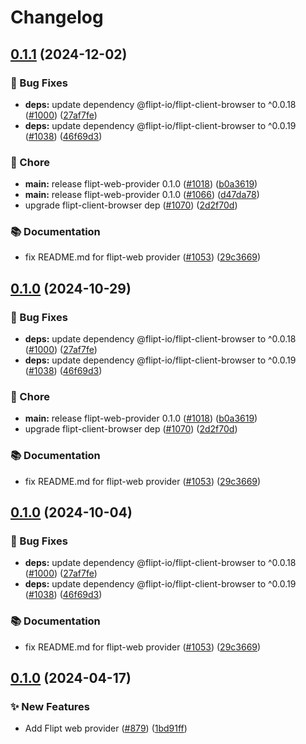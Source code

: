 # Changelog

## [0.1.1](https://github.com/open-feature/js-sdk-contrib/compare/flipt-web-provider-v0.1.0...flipt-web-provider-v0.1.1) (2024-12-02)


### 🐛 Bug Fixes

* **deps:** update dependency @flipt-io/flipt-client-browser to ^0.0.18 ([#1000](https://github.com/open-feature/js-sdk-contrib/issues/1000)) ([27af7fe](https://github.com/open-feature/js-sdk-contrib/commit/27af7fe2abaf113d38078304fbb457333104ba0f))
* **deps:** update dependency @flipt-io/flipt-client-browser to ^0.0.19 ([#1038](https://github.com/open-feature/js-sdk-contrib/issues/1038)) ([46f69d3](https://github.com/open-feature/js-sdk-contrib/commit/46f69d3ccbbeb76f7ae207bc96ac23a99c241465))


### 🧹 Chore

* **main:** release flipt-web-provider 0.1.0 ([#1018](https://github.com/open-feature/js-sdk-contrib/issues/1018)) ([b0a3619](https://github.com/open-feature/js-sdk-contrib/commit/b0a36194969b882e0f98eff3707afd453de27242))
* **main:** release flipt-web-provider 0.1.0 ([#1066](https://github.com/open-feature/js-sdk-contrib/issues/1066)) ([d47da78](https://github.com/open-feature/js-sdk-contrib/commit/d47da7852fd0d40569606768d256c66ab18a2847))
* upgrade flipt-client-browser dep ([#1070](https://github.com/open-feature/js-sdk-contrib/issues/1070)) ([2d2f70d](https://github.com/open-feature/js-sdk-contrib/commit/2d2f70d56fdbf71e8f159a645ccd55e0a9055012))


### 📚 Documentation

* fix README.md for flipt-web provider ([#1053](https://github.com/open-feature/js-sdk-contrib/issues/1053)) ([29c3669](https://github.com/open-feature/js-sdk-contrib/commit/29c3669676fb4526feba1d51fd344a71247c4c3f))

## [0.1.0](https://github.com/open-feature/js-sdk-contrib/compare/flipt-web-provider-v0.1.0...flipt-web-provider-v0.1.0) (2024-10-29)


### 🐛 Bug Fixes

* **deps:** update dependency @flipt-io/flipt-client-browser to ^0.0.18 ([#1000](https://github.com/open-feature/js-sdk-contrib/issues/1000)) ([27af7fe](https://github.com/open-feature/js-sdk-contrib/commit/27af7fe2abaf113d38078304fbb457333104ba0f))
* **deps:** update dependency @flipt-io/flipt-client-browser to ^0.0.19 ([#1038](https://github.com/open-feature/js-sdk-contrib/issues/1038)) ([46f69d3](https://github.com/open-feature/js-sdk-contrib/commit/46f69d3ccbbeb76f7ae207bc96ac23a99c241465))


### 🧹 Chore

* **main:** release flipt-web-provider 0.1.0 ([#1018](https://github.com/open-feature/js-sdk-contrib/issues/1018)) ([b0a3619](https://github.com/open-feature/js-sdk-contrib/commit/b0a36194969b882e0f98eff3707afd453de27242))
* upgrade flipt-client-browser dep ([#1070](https://github.com/open-feature/js-sdk-contrib/issues/1070)) ([2d2f70d](https://github.com/open-feature/js-sdk-contrib/commit/2d2f70d56fdbf71e8f159a645ccd55e0a9055012))


### 📚 Documentation

* fix README.md for flipt-web provider ([#1053](https://github.com/open-feature/js-sdk-contrib/issues/1053)) ([29c3669](https://github.com/open-feature/js-sdk-contrib/commit/29c3669676fb4526feba1d51fd344a71247c4c3f))

## [0.1.0](https://github.com/open-feature/js-sdk-contrib/compare/flipt-web-provider-v0.1.0...flipt-web-provider-v0.1.0) (2024-10-04)


### 🐛 Bug Fixes

* **deps:** update dependency @flipt-io/flipt-client-browser to ^0.0.18 ([#1000](https://github.com/open-feature/js-sdk-contrib/issues/1000)) ([27af7fe](https://github.com/open-feature/js-sdk-contrib/commit/27af7fe2abaf113d38078304fbb457333104ba0f))
* **deps:** update dependency @flipt-io/flipt-client-browser to ^0.0.19 ([#1038](https://github.com/open-feature/js-sdk-contrib/issues/1038)) ([46f69d3](https://github.com/open-feature/js-sdk-contrib/commit/46f69d3ccbbeb76f7ae207bc96ac23a99c241465))


### 📚 Documentation

* fix README.md for flipt-web provider ([#1053](https://github.com/open-feature/js-sdk-contrib/issues/1053)) ([29c3669](https://github.com/open-feature/js-sdk-contrib/commit/29c3669676fb4526feba1d51fd344a71247c4c3f))

## [0.1.0](https://github.com/open-feature/js-sdk-contrib/compare/flipt-web-provider-v0.1.0...flipt-web-provider-v0.1.0) (2024-04-17)


### ✨ New Features

* Add Flipt web provider ([#879](https://github.com/open-feature/js-sdk-contrib/issues/879)) ([1bd91ff](https://github.com/open-feature/js-sdk-contrib/commit/1bd91ffb8a800be7f2c6c83cc6c0aba025739768))
